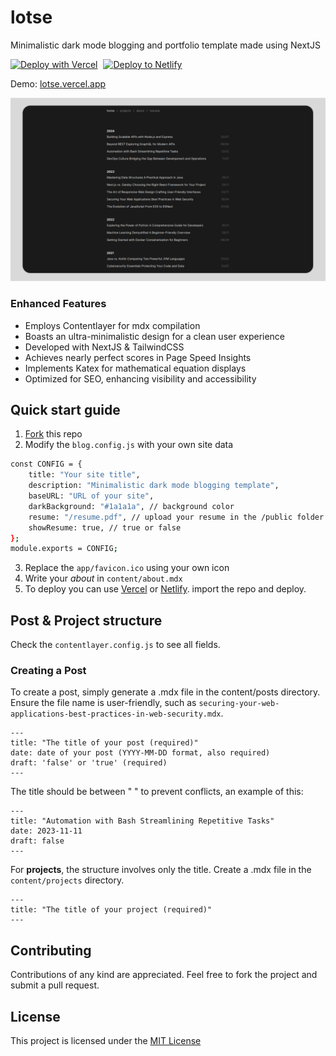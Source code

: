 # lotse

Minimalistic dark mode blogging and portfolio template made using NextJS

<div align="left">

[![Deploy with Vercel](https://vercel.com/button)](https://vercel.com/new/clone?repository-url=https%3A%2F%2Fgithub.com%2Fmarpeand%2Flotse)
<span style="margin-left:5px"></span>
[![Deploy to Netlify](https://www.netlify.com/img/deploy/button.svg)](https://app.netlify.com/start/deploy?repository=https://github.com/marpeand/lotse)

</div>

Demo: [lotse.vercel.app](https://lotse.vercel.app/)

![screenshot](/screenshot.png)

### Enhanced Features

- Employs Contentlayer for mdx compilation
- Boasts an ultra-minimalistic design for a clean user experience
- Developed with NextJS & TailwindCSS
- Achieves nearly perfect scores in Page Speed Insights
- Implements Katex for mathematical equation displays
- Optimized for SEO, enhancing visibility and accessibility

## Quick start guide

1. [Fork](https://github.com/marpeand/lotse/fork) this repo
2. Modify the `blog.config.js` with your own site data

```bash
const CONFIG = {
    title: "Your site title",
    description: "Minimalistic dark mode blogging template",
    baseURL: "URL of your site",
    darkBackground: "#1a1a1a", // background color
    resume: "/resume.pdf", // upload your resume in the /public folder
    showResume: true, // true or false
};
module.exports = CONFIG;
```

3. Replace the `app/favicon.ico` using your own icon
4. Write your _about_ in `content/about.mdx`
5. To deploy you can use [Vercel](https://vercel.com/) or [Netlify](https://www.netlify.com/).
   import the repo and deploy.

## Post & Project structure

Check the `contentlayer.config.js` to see all fields.

### Creating a Post

To create a post, simply generate a .mdx file in the content/posts directory.
Ensure the file name is user-friendly, such as `securing-your-web-applications-best-practices-in-web-security.mdx`.

```mdx
---
title: "The title of your post (required)"
date: date of your post (YYYY-MM-DD format, also required)
draft: 'false' or 'true' (required)
---
```

The title should be between " " to prevent conflicts, an example of this:

```mdx
---
title: "Automation with Bash Streamlining Repetitive Tasks"
date: 2023-11-11
draft: false
---
```

For **projects**, the structure involves only the title.
Create a .mdx file in the `content/projects` directory.

```mdx
---
title: "The title of your project (required)"
---
```

## Contributing

Contributions of any kind are appreciated. Feel free to fork the project and submit a pull request.

## License

This project is licensed under the [MIT License](LICENSE)
